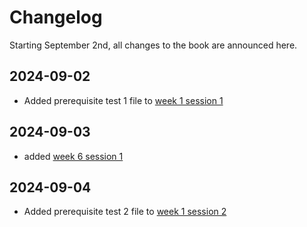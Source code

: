 # Changelog

Starting September 2nd, all changes to the book are announced here.

## 2024-09-02
- Added prerequisite test 1 file to [week 1 session 1](week_1/session_1/intro.md)

## 2024-09-03
- added [week 6 session 1](week_6/session_1/intro.ipynb)

## 2024-09-04
- Added prerequisite test 2 file to [week 1 session 2](week_1/session_2/intro.md)
